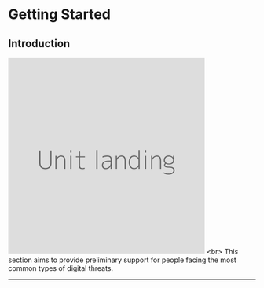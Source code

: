 # Getting Started

## Introduction

![](unit.png)
&lt;br&gt;
This section aims to provide preliminary support for people facing the most common types of digital threats.

***